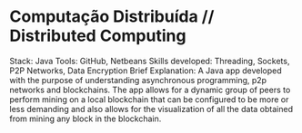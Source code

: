 # Computação Distribuída // Distributed Computing
Stack: Java
Tools: GitHub, Netbeans
Skills developed: Threading, Sockets, P2P Networks, Data Encryption
Brief Explanation: A Java app developed with the purpose of understanding asynchronous programming, p2p networks and blockchains.
The app allows for a dynamic group of peers to perform mining on a local blockchain that can be configured to be more or less demanding and also allows for the visualization of all the data obtained from mining any block in the blockchain.